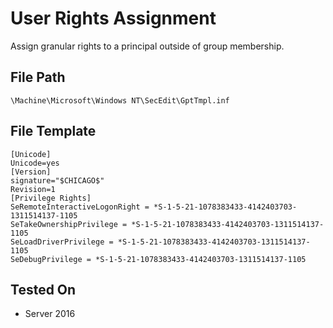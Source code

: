 # User Rights Assignment
Assign granular rights to a principal outside of group membership.

## File Path
`\Machine\Microsoft\Windows NT\SecEdit\GptTmpl.inf`

## File Template
```
[Unicode]
Unicode=yes
[Version]
signature="$CHICAGO$"
Revision=1
[Privilege Rights]
SeRemoteInteractiveLogonRight = *S-1-5-21-1078383433-4142403703-1311514137-1105
SeTakeOwnershipPrivilege = *S-1-5-21-1078383433-4142403703-1311514137-1105
SeLoadDriverPrivilege = *S-1-5-21-1078383433-4142403703-1311514137-1105
SeDebugPrivilege = *S-1-5-21-1078383433-4142403703-1311514137-1105
```

## Tested On
- Server 2016